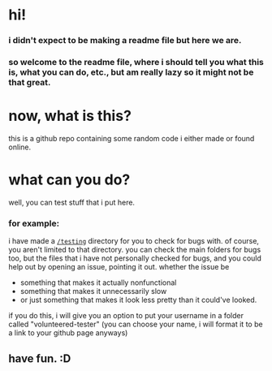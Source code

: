 # hi!
### i didn't expect to be making a readme file but here we are.
### so welcome to the readme file, where i should tell you what this is, what you can do, etc., but am really lazy so it might not be that great.

# now, what is this?
 this is a github repo containing some random code i either made or found online.

# what can you do?
 well, you can test stuff that i put here.
### for example:
 i have made a [`/testing`](https://github.com/bornlikeariver/randomcode/tree/master/testing) directory for you to check for bugs with. of course, you aren't limited to that directory. you can check the main folders for bugs too, but the files that i have not personally checked for bugs, and you could help out by opening an issue, pointing it out. whether the issue be
 * something that makes it actually nonfunctional
 * something that makes it unnecessarily slow
 * or just something that makes it look less pretty than it could've looked.

 if you do this, i will give you an option to put your username in a folder called "volunteered-tester" (you can choose your name, i will format it to be a link to your github page anyways)


## have fun. :D